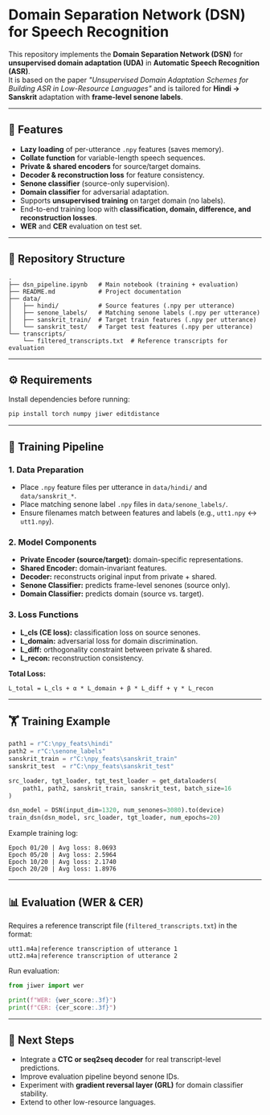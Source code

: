 # Domain Separation Network (DSN) for Speech Recognition

This repository implements the **Domain Separation Network (DSN)** for **unsupervised domain adaptation (UDA)** in **Automatic Speech Recognition (ASR)**.  
It is based on the paper *"Unsupervised Domain Adaptation Schemes for Building ASR in Low-Resource Languages"* and is tailored for **Hindi → Sanskrit** adaptation with **frame-level senone labels**.

---

## 📌 Features
- **Lazy loading** of per-utterance `.npy` features (saves memory).
- **Collate function** for variable-length speech sequences.
- **Private & shared encoders** for source/target domains.
- **Decoder & reconstruction loss** for feature consistency.
- **Senone classifier** (source-only supervision).
- **Domain classifier** for adversarial adaptation.
- Supports **unsupervised training** on target domain (no labels).
- End-to-end training loop with **classification, domain, difference, and reconstruction losses**.
- **WER** and **CER** evaluation on test set.

---

## 📂 Repository Structure
```
.
├── dsn_pipeline.ipynb   # Main notebook (training + evaluation)
├── README.md            # Project documentation
├── data/
│   ├── hindi/           # Source features (.npy per utterance)
│   ├── senone_labels/   # Matching senone labels (.npy per utterance)
│   ├── sanskrit_train/  # Target train features (.npy per utterance)
│   └── sanskrit_test/   # Target test features (.npy per utterance)
└── transcripts/
    └── filtered_transcripts.txt  # Reference transcripts for evaluation
```

---

## ⚙️ Requirements
Install dependencies before running:
```bash
pip install torch numpy jiwer editdistance
```

---

## 🚀 Training Pipeline

### 1. Data Preparation
- Place `.npy` feature files per utterance in `data/hindi/` and `data/sanskrit_*`.
- Place matching senone label `.npy` files in `data/senone_labels/`.
- Ensure filenames match between features and labels (e.g., `utt1.npy` ↔ `utt1.npy`).

### 2. Model Components
- **Private Encoder (source/target):** domain-specific representations.  
- **Shared Encoder:** domain-invariant features.  
- **Decoder:** reconstructs original input from private + shared.  
- **Senone Classifier:** predicts frame-level senones (source only).  
- **Domain Classifier:** predicts domain (source vs. target).  

### 3. Loss Functions
- **L_cls (CE loss):** classification loss on source senones.  
- **L_domain:** adversarial loss for domain discrimination.  
- **L_diff:** orthogonality constraint between private & shared.  
- **L_recon:** reconstruction consistency.  

**Total Loss:**
```
L_total = L_cls + α * L_domain + β * L_diff + γ * L_recon
```

---

## 🏋️ Training Example
```python
path1 = r"C:\npy_feats\hindi"
path2 = r"C:\senone_labels"
sanskrit_train = r"C:\npy_feats\sanskrit_train"
sanskrit_test  = r"C:\npy_feats\sanskrit_test"

src_loader, tgt_loader, tgt_test_loader = get_dataloaders(
    path1, path2, sanskrit_train, sanskrit_test, batch_size=16
)

dsn_model = DSN(input_dim=1320, num_senones=3080).to(device)
train_dsn(dsn_model, src_loader, tgt_loader, num_epochs=20)
```

Example training log:
```
Epoch 01/20 | Avg loss: 8.0693
Epoch 05/20 | Avg loss: 2.5964
Epoch 10/20 | Avg loss: 2.1740
Epoch 20/20 | Avg loss: 1.8976
```

---

## 📊 Evaluation (WER & CER)
Requires a reference transcript file (`filtered_transcripts.txt`) in the format:
```
utt1.m4a|reference transcription of utterance 1
utt2.m4a|reference transcription of utterance 2
```

Run evaluation:
```python
from jiwer import wer

print(f"WER: {wer_score:.3f}")
print(f"CER: {cer_score:.3f}")
```

---

## 🔮 Next Steps
- Integrate a **CTC or seq2seq decoder** for real transcript-level predictions.  
- Improve evaluation pipeline beyond senone IDs.  
- Experiment with **gradient reversal layer (GRL)** for domain classifier stability.  
- Extend to other low-resource languages.  
